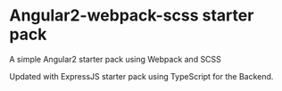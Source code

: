 # Angular2-webpack-scss starter pack
A simple Angular2 starter pack using Webpack and SCSS

Updated with ExpressJS starter pack using TypeScript for the Backend.

